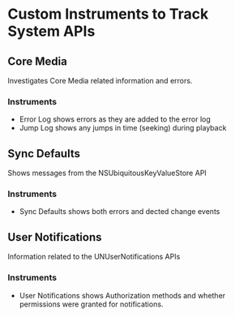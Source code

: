 #  Custom Instruments to Track System APIs

## Core Media

Investigates Core Media related information and errors.

### Instruments

* Error Log shows errors as they are added to the error log
* Jump Log shows any jumps in time (seeking) during playback

## Sync Defaults

Shows messages from the NSUbiquitousKeyValueStore API

### Instruments

* Sync Defaults shows both errors and dected change events

## User Notifications

Information related to the UNUserNotifications APIs

### Instruments

* User Notifications shows Authorization methods and whether permissions were granted for notifications.

